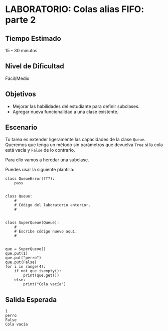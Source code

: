 # LABORATORIO: Colas alias FIFO: parte 2

## Tiempo Estimado

15 - 30 minutos

## Nivel de Dificultad

Fácil/Medio

## Objetivos

* Mejorar las habilidades del estudiante para definir subclases.
* Agregar nueva funcionalidad a una clase existente.

## Escenario

Tu tarea es extender ligeramente las capacidades de la clase `Queue`. Queremos que tenga un método sin parámetros que devuelva `True` si la cola está vacía y `False` de lo contrario.

Para ello vamos a heredar una subclase.

Puedes usar la siguiente plantilla:

```
class QueueError(???):
    pass


class Queue:
    #
    # Código del laboratorio anterior.
    #


class SuperQueue(Queue):
    #
    # Escribe código nuevo aquí.
    #


que = SuperQueue()
que.put(1)
que.put("perro")
que.put(False)
for i in range(4):
    if not que.isempty():
        print(que.get())
    else:
        print("Cola vacía")
```

## Salida Esperada

```
1
perro
False
Cola vacía
```